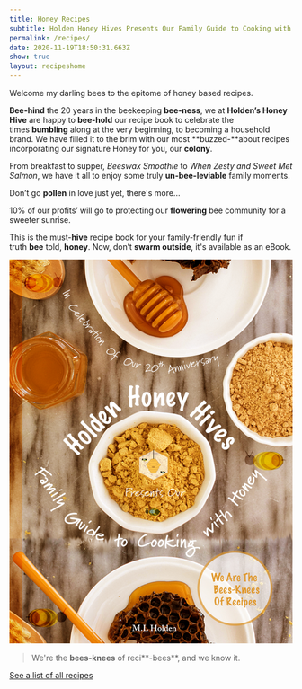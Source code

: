```yaml
---
title: Honey Recipes
subtitle: Holden Honey Hives Presents Our Family Guide to Cooking with Honey
permalink: /recipes/
date: 2020-11-19T18:50:31.663Z
show: true
layout: recipeshome
---
```

Welcome my darling bees to the epitome of honey based recipes.

**Bee-hind** the 20 years in the beekeeping **bee-ness**, we at **Holden’s Honey Hive** are happy to **bee-hold** our recipe book to celebrate the times **bumbling** along at the very beginning, to becoming a household brand. We have filled it to the brim with our most **buzzed-**about recipes incorporating our signature Honey for you, our **colony**.

From breakfast to supper, *Beeswax Smoothie* to *When Zesty and Sweet Met Salmon*, we have it all to enjoy some truly **un-bee-leviable** family moments. 

Don’t go **pollen** in love just yet, there's more...

10% of our profits’ will go to protecting our **flowering** bee community for a sweeter sunrise. 

This is the must-**hive** recipe book for your family-friendly fun if truth **bee** told, **honey**. Now, don’t **swarm outside**, it's available as an eBook.

![Holden Honey Hives Family Guide to Cooking with Honey against a wooden board with honey and oats](../uploads/hhh-recipe-cover.jpg "Cover of Recipe Book")

> We're the **bees-knees** of reci**\-bees**, and we know it.

[See a list of all recipes](https://bloggg-website.netlify.app/allrecipes)